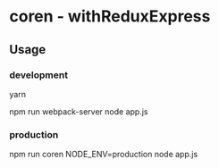 # coren - withReduxExpress

## Usage

### development

yarn

npm run webpack-server
node app.js

### production

npm run coren
NODE_ENV=production node app.js
